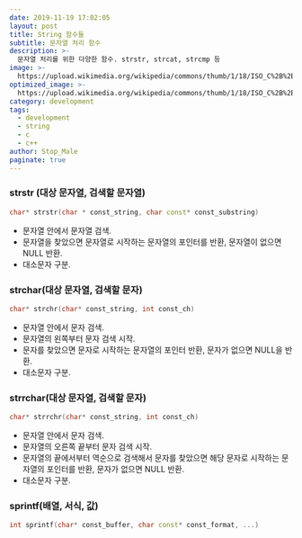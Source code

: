 ```yaml
---
date: 2019-11-19 17:02:05
layout: post
title: String 함수들
subtitle: 문자열 처리 함수
description: >-
  문자열 처리를 위한 다양한 함수. strstr, strcat, strcmp 등
image: >-
  https://upload.wikimedia.org/wikipedia/commons/thumb/1/18/ISO_C%2B%2B_Logo.svg/1200px-ISO_C%2B%2B_Logo.svg.png
optimized_image: >-
  https://upload.wikimedia.org/wikipedia/commons/thumb/1/18/ISO_C%2B%2B_Logo.svg/1200px-ISO_C%2B%2B_Logo.svg.png
category: development
tags:
  - development
  - string
  - c
  - c++
author: Stop_Male
paginate: true
---
```


### strstr (대상 문자열, 검색할 문자열)

```c++
char* strstr(char * const_string, char const* const_substring)
```

* 문자열 안에서 문자열 검색.
* 문자열을 찾았으면 문자열로 시작하는 문자열의 포인터를 반환, 문자열이 없으면 NULL 반환.
* 대소문자 구분.

### strchar(대상 문자열, 검색할 문자)

```c++
char* strchr(char* const_string, int const_ch)
```

* 문자열 안에서 문자 검색.
* 문자열의 왼쪽부터 문자 검색 시작.
* 문자를 찾았으면 문자로 시작하는 문자열의 포인터 반환, 문자가 없으면 NULL을 반환.
* 대소문자 구분.

### strrchar(대상 문자열, 검색할 문자)

```c++
char* strrchr(char* const_string, int const_ch)
```

* 문자열 안에서 문자 검색.
* 문자열의 오른쪽 끝부터 문자 검색 시작.
* 문자열의 끝에서부터 역순으로 검색해서 문자를 찾았으면 해당 문자로 시작하는 문자열의 포인터를 반환, 문자가 없으면 NULL 반환.
* 대소문자 구분.

### sprintf(배열, 서식, 값)

```c++
int sprintf(char* const_buffer, char const* const_format, ...)
```

